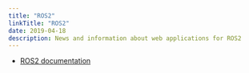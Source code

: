 ```yaml
---
title: "ROS2"
linkTitle: "ROS2"
date: 2019-04-18
description: News and information about web applications for ROS2
---
```


* [ROS2 documentation](https://index.ros.org/doc/ros2/)
